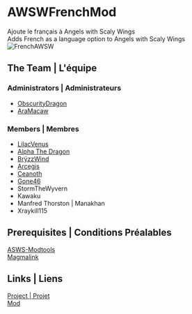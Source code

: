 # AWSWFrenchMod
Ajoute le français à Angels with Scaly Wings\
Adds French as a language option to Angels with Scaly Wings\
![FrenchAWSW](https://user-images.githubusercontent.com/66577598/159986978-510a84f5-9976-4cc5-92dc-04989769197d.png)

## The Team | L'équipe
### Administrators | Administrateurs
- [ObscurityDragon](https://github.com/ObscurityDragon)
- [AraMacaw](https://github.com/AraMacaw)

### Members | Membres
- [LilacVenus](https://github.com/lilacvenus)
- [Alpha The Dragon](https://github.com/alphaDragon43)
- [BrÿzzWind](https://github.com/Bryzz)
- [Arcegis](https://github.com/Arcegis)
- [Ceanoth](https://github.com/Ceanoth)
- [Gone46](https://github.com/Gone461)
- StormTheWyvern
- Kawaku
- Manfred Thorston | Manakhan
- Xraykill115

## Prerequisites | Conditions Préalables
[ASWS-Modtools](https://github.com/AWSW-Modding/AWSW-Modtools)\
[Magmalink](https://gitlab.com/jakzie2/awsw-magmalink)

## Links | Liens 
[Project | Projet](https://github.com/clementga/AWSW-Official-French-Translation)\
[Mod](https://github.com/lilacvenus/AWSWFrenchMod)

